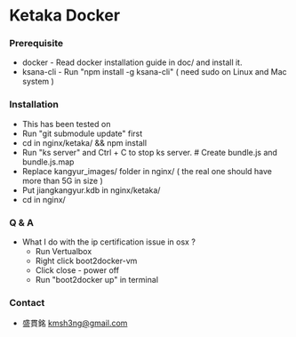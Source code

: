 # Ketaka Docker #

### Prerequisite ###
* docker - Read docker installation guide in doc/ and install it.
* ksana-cli - Run "npm install -g ksana-cli" ( need sudo on Linux and Mac system )

### Installation ###
* This has been tested on
* Run "git submodule update" first
* cd in nginx/ketaka/ && npm install
* Run "ks server" and Ctrl + C to stop ks server. # Create bundle.js and bundle.js.map
* Replace kangyur\_images/ folder in nginx/ ( the real one should have more than 5G in size )
* Put jiangkangyur.kdb in nginx/ketaka/
* cd in nginx/

### Q & A ###

* What I do with the ip certification issue in osx ?
    - Run Vertualbox
    - Right click boot2docker-vm
    - Click close - power off
    - Run "boot2docker up" in terminal

### Contact ###
* 盛貫銘 kmsh3ng@gmail.com
